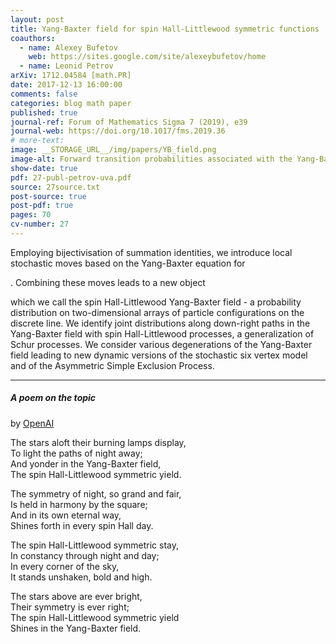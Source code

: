 ```yaml
---
layout: post
title: Yang-Baxter field for spin Hall-Littlewood symmetric functions
coauthors: 
  - name: Alexey Bufetov
    web: https://sites.google.com/site/alexeybufetov/home
  - name: Leonid Petrov
arXiv: 1712.04584 [math.PR]
date: 2017-12-13 16:00:00
comments: false
categories: blog math paper
published: true
journal-ref: Forum of Mathematics Sigma 7 (2019), e39
journal-web: https://doi.org/10.1017/fms.2019.36
# more-text:
image: __STORAGE_URL__/img/papers/YB_field.png
image-alt: Forward transition probabilities associated with the Yang-Baxter field
show-date: true
pdf: 27-publ-petrov-uva.pdf
source: 27source.txt
post-source: true
post-pdf: true
pages: 70
cv-number: 27
---
```


Employing bijectivisation of summation identities, we introduce local
stochastic moves based on the Yang-Baxter equation for
<script type="math/tex">U_q(\widehat{\mathfrak{sl}_2})</script>. Combining these moves leads to a new object
which we call the spin Hall-Littlewood Yang-Baxter field - a probability
distribution on two-dimensional arrays of particle configurations on the
discrete line. We identify joint distributions along down-right paths in the
Yang-Baxter field with spin Hall-Littlewood processes, a generalization of
Schur processes. We consider various degenerations of the Yang-Baxter field
leading to new dynamic versions of the stochastic six vertex model and of the
Asymmetric Simple Exclusion Process.

---

##### A poem on the topic 

by [OpenAI](https://beta.openai.com/playground)

<p class="mt-4">
The stars aloft their burning lamps display,<br>
To light the paths of night away;<br>
And yonder in the Yang-Baxter field,<br>
The spin Hall-Littlewood symmetric yield.<br>
</p><p>
The symmetry of night, so grand and fair,<br>
Is held in harmony by the square;<br>
And in its own eternal way,<br>
Shines forth in every spin Hall day.<br>
</p><p>
The spin Hall-Littlewood symmetric stay,<br>
In constancy through night and day;<br>
In every corner of the sky,<br>
It stands unshaken, bold and high.<br>
</p><p class="mb-5">
The stars above are ever bright,<br>
Their symmetry is ever right;<br>
The spin Hall-Littlewood symmetric yield<br>
Shines in the Yang-Baxter field.<br>
</p>